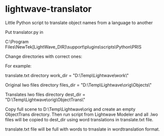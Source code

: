 # lightwave-translator
Little Python script to translate object names from a language to another

Put translator.py in

C:\Program Files\NewTek\[LightWave_DIR]\support\plugins\scripts\Python\PRIS


Change directories with correct ones:

For example:

translate.txt directory
work_dir = "D:\\Temp\\Lightwave\\work\\"

Original lwo files directory
files_dir = "D:\\Temp\\Lightwave\\orig\\Objects\\"

Translates lwo files directory
dest_dir = "D:\\Temp\\Lightwave\\orig\\ObjectTrans\\"

Copy full scene to D:\Temp\Lightwave\orig and create an empty ObjectTrans directory.
Then run script from Lightwave Modeler and all .lwo files will be copied to dest_dir using word translations in translate.txt file.

translate.txt file will be full with words to trnaslate in word<TAB>translation format.
